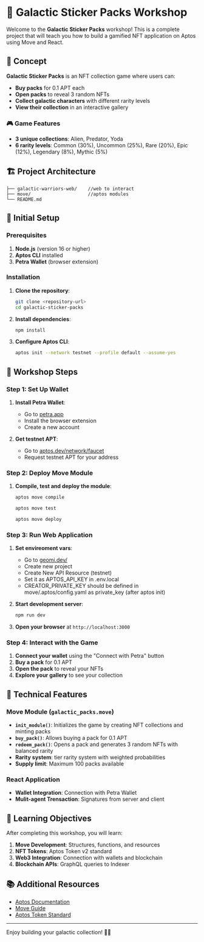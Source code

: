 # 🌟 Galactic Sticker Packs Workshop

Welcome to the **Galactic Sticker Packs** workshop! This is a complete project that will teach you how to build a gamified NFT application on Aptos using Move and React.

## 🎯 Concept

**Galactic Sticker Packs** is an NFT collection game where users can:

- **Buy packs** for 0.1 APT each
- **Open packs** to reveal 3 random NFTs
- **Collect galactic characters** with different rarity levels
- **View their collection** in an interactive gallery

### 🎮 Game Features

- **3 unique collections**: Alien, Predator, Yoda
- **6 rarity levels**: Common (30%), Uncommon (25%), Rare (20%), Epic (12%), Legendary (8%), Mythic (5%)

## 🏗️ Project Architecture

```
├── galactic-warriors-web/    //web to interact
├── move/                     //aptos modules                    
└── README.md
```

## 🚀 Initial Setup

### Prerequisites

1. **Node.js** (version 16 or higher)
2. **Aptos CLI** installed
3. **Petra Wallet** (browser extension)

### Installation

1. **Clone the repository**:
   ```bash
   git clone <repository-url>
   cd galactic-sticker-packs
   ```

2. **Install dependencies**:
   ```bash
   npm install
   ```

3. **Configure Aptos CLI**:
   ```bash
   aptos init --network testnet --profile default --assume-yes
   ```

## 🎯 Workshop Steps

### Step 1: Set Up Wallet

1. **Install Petra Wallet**:
   - Go to [petra.app](https://petra.app)
   - Install the browser extension
   - Create a new account

2. **Get testnet APT**:
   - Go to [aptos.dev/network/faucet](https://aptos.dev/network/faucet)
   - Request testnet APT for your address

### Step 2: Deploy Move Module

1. **Compile, test and deploy the module**:
   ```bash
   aptos move compile
   ```

   ```bash
   aptos move test
   ```

   ```bash
   aptos move deploy
   ```

### Step 3: Run Web Application

1. **Set envireoment vars**:
   - Go to [geomi.dev/](https://geomi.dev/)
   - Create new project
   - Create New API Resource (testnet)
   - Set it as APTOS_API_KEY in .env.local
   - CREATOR_PRIVATE_KEY should be defined in move/.aptos/config.yaml as private_key (after aptos init)


2. **Start development server**:
   ```bash
   npm run dev
   ```

3. **Open your browser** at `http://localhost:3000`

### Step 4: Interact with the Game

1. **Connect your wallet** using the "Connect with Petra" button
2. **Buy a pack** for 0.1 APT
3. **Open the pack** to reveal your NFTs
4. **Explore your gallery** to see your collection

## 🔧 Technical Features

### Move Module (`galactic_packs.move`)

- **`init_module()`**: Initializes the game by creating NFT collections and minting packs
- **`buy_pack()`**: Allows buying a pack for 0.1 APT
- **`redeem_pack()`**: Opens a pack and generates 3 random NFTs with balanced rarity
- **Rarity system**: tier rarity system with weighted probabilities
- **Supply limit**: Maximum 100 packs available

### React Application

- **Wallet Integration**: Connection with Petra Wallet
- **Mulit-agent Trensaction**: Signatures from server and client


## 🎯 Learning Objectives

After completing this workshop, you will learn:

1. **Move Development**: Structures, functions, and resources
2. **NFT Tokens**: Aptos Token v2 standard
3. **Web3 Integration**: Connection with wallets and blockchain
4. **Blockchain APIs**: GraphQL queries to Indexer

## 📚 Additional Resources

- [Aptos Documentation](https://aptos.dev)
- [Move Guide](https://move-language.github.io/move/)
- [Aptos Token Standard](https://github.com/aptos-labs/aptos-core/blob/main/aptos-move/framework/aptos-token/doc/overview.md)


---

Enjoy building your galactic collection! 🌟🚀
